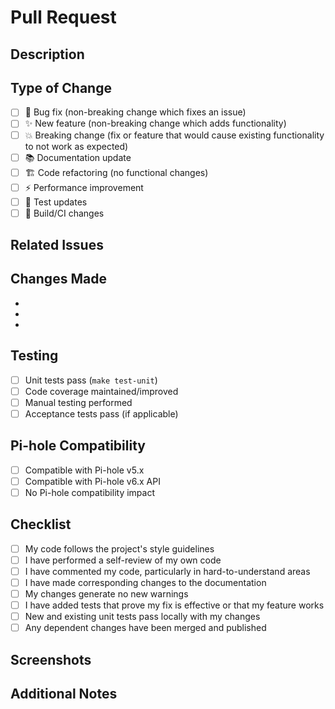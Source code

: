 # Pull Request

## Description
<!-- Provide a clear and concise description of what this PR does -->

## Type of Change
<!-- Mark the relevant option with an "x" -->
- [ ] 🐛 Bug fix (non-breaking change which fixes an issue)
- [ ] ✨ New feature (non-breaking change which adds functionality)
- [ ] 💥 Breaking change (fix or feature that would cause existing functionality to not work as expected)
- [ ] 📚 Documentation update
- [ ] 🏗️ Code refactoring (no functional changes)
- [ ] ⚡ Performance improvement
- [ ] 🧪 Test updates
- [ ] 🔧 Build/CI changes

## Related Issues
<!-- Link any related issues here using "Fixes #123" or "Closes #123" -->

## Changes Made
<!-- List the main changes made in this PR -->
- 
- 
- 

## Testing
<!-- Describe the testing performed -->
- [ ] Unit tests pass (`make test-unit`)
- [ ] Code coverage maintained/improved
- [ ] Manual testing performed
- [ ] Acceptance tests pass (if applicable)

## Pi-hole Compatibility
<!-- If this affects Pi-hole compatibility, please specify -->
- [ ] Compatible with Pi-hole v5.x
- [ ] Compatible with Pi-hole v6.x API
- [ ] No Pi-hole compatibility impact

## Checklist
<!-- Mark completed items with an "x" -->
- [ ] My code follows the project's style guidelines
- [ ] I have performed a self-review of my own code
- [ ] I have commented my code, particularly in hard-to-understand areas
- [ ] I have made corresponding changes to the documentation
- [ ] My changes generate no new warnings
- [ ] I have added tests that prove my fix is effective or that my feature works
- [ ] New and existing unit tests pass locally with my changes
- [ ] Any dependent changes have been merged and published

## Screenshots
<!-- If applicable, add screenshots to help explain your changes -->

## Additional Notes
<!-- Add any additional notes, considerations, or context -->
